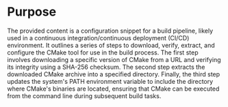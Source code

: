 # Purpose
The provided content is a configuration snippet for a build pipeline, likely used in a continuous integration/continuous deployment (CI/CD) environment. It outlines a series of steps to download, verify, extract, and configure the CMake tool for use in the build process. The first step involves downloading a specific version of CMake from a URL and verifying its integrity using a SHA-256 checksum. The second step extracts the downloaded CMake archive into a specified directory. Finally, the third step updates the system's PATH environment variable to include the directory where CMake's binaries are located, ensuring that CMake can be executed from the command line during subsequent build tasks.
